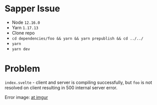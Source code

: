 # Sapper Issue

 - Node `12.16.0`
 - Yarn `1.17.13`
 - Clone repo
 - `cd dependencies/foo && yarn && yarn prepublish && cd ../../`
 - `yarn`
 - `yarn dev`

# Problem

`index.svelte` - client and server is compiling successfully, but `foo` is not resolved on client resulting in 500 internal server error.

Error image: [at imgur](https://imgur.com/a/edMl6WX)
